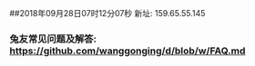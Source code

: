 ##2018年09月28日07时12分07秒 新址: 159.65.55.145
### 兔友常见问题及解答: https://github.com/wanggonging/d/blob/w/FAQ.md
